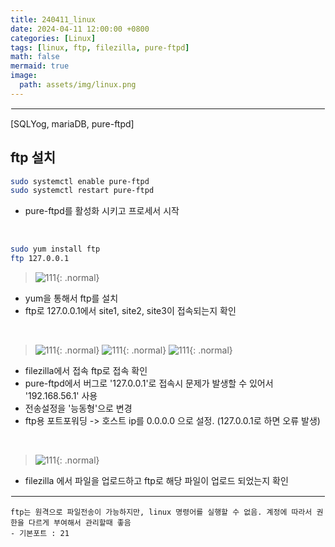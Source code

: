 ```yaml
---
title: 240411_linux
date: 2024-04-11 12:00:00 +0800
categories: [Linux]
tags: [linux, ftp, filezilla, pure-ftpd]
math: false
mermaid: true
image:
  path: assets/img/linux.png
---
```


<hr style="border:1px solid white">
[SQLYog, mariaDB, pure-ftpd]

## ftp 설치
```bash
sudo systemctl enable pure-ftpd
sudo systemctl restart pure-ftpd
```
- pure-ftpd를 활성화 시키고 프로세서 시작

<br/>

```bash
sudo yum install ftp
ftp 127.0.0.1
```
> ![111](https://github.com/alphathx13/alphathx13.github.io/assets/163115993/eda317a1-147b-4a60-a738-e37442b170d4){: .normal}
- yum을 통해서 ftp를 설치
- ftp로 127.0.0.1에서 site1, site2, site3이 접속되는지 확인

<br/>

> ![111](https://github.com/alphathx13/alphathx13.github.io/assets/163115993/58d4e6df-97c8-4b23-a112-987e147b4a2f){: .normal}
![111](https://github.com/alphathx13/alphathx13.github.io/assets/163115993/33fe873f-abf0-491d-943f-698825fd7eed){: .normal}
![111](https://github.com/alphathx13/alphathx13.github.io/assets/163115993/f16b77e0-5a61-42b7-871d-6beb8d748955){: .normal}
- filezilla에서 접속 ftp로 접속 확인
- pure-ftpd에서 버그로 '127.0.0.1'로 접속시 문제가 발생할 수 있어서 '192.168.56.1' 사용
- 전송설정을 '능동형'으로 변경
- ftp용 포트포워딩 -> 호스트 ip를 0.0.0.0 으로 설정. (127.0.0.1로 하면 오류 발생)

<br/>

> ![111](https://github.com/alphathx13/alphathx13.github.io/assets/163115993/cc87cb98-cab2-481c-b015-b8a722a2f40e){: .normal}
- filezilla 에서 파일을 업로드하고 ftp로 해당 파일이 업로드 되었는지 확인

<hr style="border:1px solid white">

```
ftp는 원격으로 파일전송이 가능하지만, linux 명령어를 실행할 수 없음. 계정에 따라서 권한을 다르게 부여해서 관리할때 좋음
- 기본포트 : 21
```